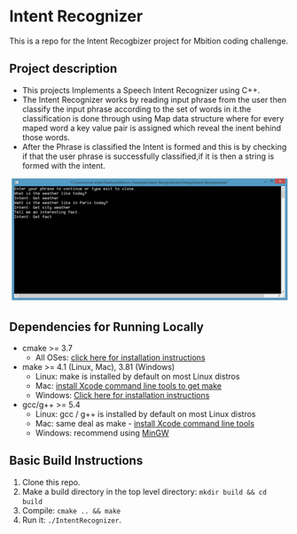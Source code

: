 # Intent Recognizer

This is a repo for the Intent Recogbizer project for Mbition coding challenge.

## Project description
* This projects Implements a Speech Intent Recognizer using C++.
* The Intent Recognizer works by reading input phrase from the user then classify the input phrase according to the set of words in it.the classification is done through using    Map data structure where for every maped word a key value pair is assigned which reveal the inent behind those words.
* After the Phrase is classified the Intent is formed and this is by checking if that the user phrase is successfully classified,if it is then a string is formed with the intent.

![alt text](https://github.com/omarehab2411/IntentRecognizer_mbition/blob/main/IMG.PNG?raw=true)
 

## Dependencies for Running Locally
* cmake >= 3.7
  * All OSes: [click here for installation instructions](https://cmake.org/install/)
* make >= 4.1 (Linux, Mac), 3.81 (Windows)
  * Linux: make is installed by default on most Linux distros
  * Mac: [install Xcode command line tools to get make](https://developer.apple.com/xcode/features/)
  * Windows: [Click here for installation instructions](http://gnuwin32.sourceforge.net/packages/make.htm)
* gcc/g++ >= 5.4
  * Linux: gcc / g++ is installed by default on most Linux distros
  * Mac: same deal as make - [install Xcode command line tools](https://developer.apple.com/xcode/features/)
  * Windows: recommend using [MinGW](http://www.mingw.org/)

## Basic Build Instructions
1. Clone this repo.
2. Make a build directory in the top level directory: `mkdir build && cd build`
3. Compile: `cmake .. && make`
4. Run it: `./IntentRecognizer`.
